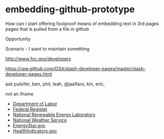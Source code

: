 embedding-github-prototype
==========================

How can I start offering foolproof means of embedding text in 3rd pages pages that is pulled from a file in github

Opportunity  





Scenario - I want to maintain something 




http://www.fcc.gov/developers

https://raw.github.com/GSA/slash-developer-pages/master/slash-developer-pages.html

ask pulsifer, ben, phil, leah, @jaalfaro, kin, eric,

not an iframe 


<ul>
<li><a href="http://developer.dol.gov/">Department of Labor</a></li>
<li><a href="https://www.federalregister.gov/blog/learn/developers">Federal Register</a></li>
<li><a href="http://developer.nrel.gov/doc/api/georeserv/app/sam/pvwatts#demo-application">National Renewable Energy Laboratory</a></li>
<li><a href="http://graphical.weather.gov/xml/mdl/XML/Design/WFS_example.php">National Weather Service</a></li>
<li><a href="https://data.energystar.gov/developers/docs/energy-star-certified-clothes-washers">EnergyStar.gov</a></li>
<li><a href="http://healthindicators.gov/Developers/Examples">HealthIndicators.gov</a></li>
</ul>
